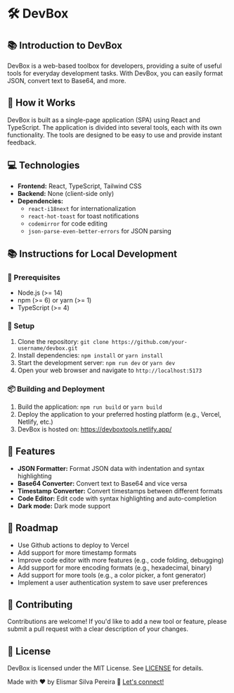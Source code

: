 # 🛠️ DevBox

## 📚 Introduction to DevBox

DevBox is a web-based toolbox for developers, providing a suite of useful tools for everyday development tasks. With DevBox, you can easily format JSON, convert text to Base64, and more.

## 🤔 How it Works

DevBox is built as a single-page application (SPA) using React and TypeScript. The application is divided into several tools, each with its own functionality. The tools are designed to be easy to use and provide instant feedback.

## 💻 Technologies

* **Frontend:** React, TypeScript, Tailwind CSS
* **Backend:** None (client-side only)
* **Dependencies:**
	+ `react-i18next` for internationalization
	+ `react-hot-toast` for toast notifications
	+ `codemirror` for code editing
	+ `json-parse-even-better-errors` for JSON parsing

## 📚 Instructions for Local Development

### 📝 Prerequisites

* Node.js (>= 14)
* npm (>= 6) or yarn (>= 1)
* TypeScript (>= 4)

### 🚀 Setup

1. Clone the repository: `git clone https://github.com/your-username/devbox.git`
2. Install dependencies: `npm install` or `yarn install`
3. Start the development server: `npm run dev` or `yarn dev`
4. Open your web browser and navigate to `http://localhost:5173`

### 📦 Building and Deployment

1. Build the application: `npm run build` or `yarn build`
2. Deploy the application to your preferred hosting platform (e.g., Vercel, Netlify, etc.)
3. DevBox is hosted on: https://devboxtools.netlify.app/

## 🎉 Features

* **JSON Formatter:** Format JSON data with indentation and syntax highlighting
* **Base64 Converter:** Convert text to Base64 and vice versa
* **Timestamp Converter:** Convert timestamps between different formats
* **Code Editor:** Edit code with syntax highlighting and auto-completion
* **Dark mode:** Dark mode support

## 🚧 Roadmap

+ Use Github actions to deploy to Vercel
+ Add support for more timestamp formats
+ Improve code editor with more features (e.g., code folding, debugging)
+ Add support for more encoding formats (e.g., hexadecimal, binary)
+ Add support for more tools (e.g., a color picker, a font generator)
+ Implement a user authentication system to save user preferences

## 🤝 Contributing

Contributions are welcome! If you'd like to add a new tool or feature, please submit a pull request with a clear description of your changes.

## 📜 License

DevBox is licensed under the MIT License. See [LICENSE](LICENSE) for details.

Made with ❤️ by Elismar Silva Pereira :wave: [Let's connect!](https://www.linkedin.com/in/elismarsilva/)

